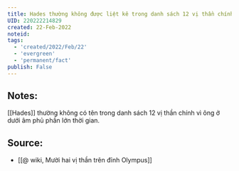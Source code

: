 ```yaml
---
title: Hades thường không được liệt kê trong danh sách 12 vị thần chính
UID: 220222214829
created: 22-Feb-2022
noteid:
tags:
  - 'created/2022/Feb/22'
  - 'evergreen'
  - 'permanent/fact'
publish: False
---
```

## Notes:
[[Hades]] thường không có tên trong danh sách 12 vị thần chính vì ông ở dưới âm phủ phần lớn thời gian.

## Source:
- [[@ wiki, Mười hai vị thần trên đỉnh Olympus]]




